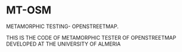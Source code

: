 # MT-OSM
METAMORPHIC TESTING- OPENSTREETMAP.

THIS IS THE CODE OF METAMORPHIC TESTER OF OPENSTREETMAP DEVELOPED AT THE UNIVERSITY OF ALMERIA
